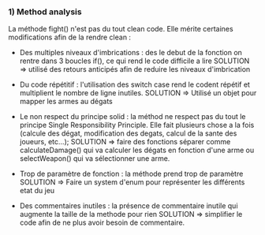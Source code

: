 ### 1) Method analysis

La méthode fight() n'est pas du tout clean code. Elle mérite certaines modifications afin de la rendre clean :
- Des multiples niveaux d'imbrications : des le debut de la fonction on rentre dans 3 boucles if(), ce qui rend le code difficile a lire
SOLUTION => utilisé des retours anticipés afin de reduire les niveaux d'imbrication

- Du code répétitif : l'utilisation des switch case rend le codent répétif et multiplient le nombre de ligne inutiles.
SOLUTION => Utilisé un objet pour mapper les armes au dégats

- Le non respect du principe solid : la méthod ne respect pas du tout le principe Single Responsibility Principle. Elle fait plusieurs chose a la fois (calcule des dégat, modification des degats, calcul de la sante des joueurs, etc...);
SOLUTION => faire des fonctions séparer comme calculateDamage() qui va calculer les dégats en fonction d'une arme ou selectWeapon() qui va sélectionner une arme.

- Trop de paramètre de fonction : la méthode prend trop de paramètre
SOLUTION => Faire un system d'enum pour représenter les différents etat du jeu

- Des commentaires inutiles : la présence de commentaire inutile qui augmente la taille de la methode pour rien 
SOLUTION => simplifier le code afin de ne plus avoir besoin de commentaire.